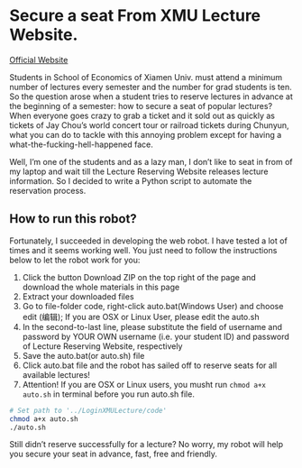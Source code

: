 # Secure a seat From XMU Lecture Website.

[Official Website](http://event.wisesoe.com/)

Students in School of Economics of Xiamen Univ. must attend a minimum number of lectures every semester and the number for grad students is ten. So the question arose when a student tries to reserve lectures in advance at the beginning of a semester: how to secure a seat of popular lectures? When everyone goes crazy to grab a ticket and it sold out as quickly as tickets of Jay Chou’s world concert tour or railroad tickets during Chunyun, what you can do to tackle with this annoying problem except for having a what-the-fucking-hell-happened face.Well, I’m one of the students and as a lazy man, I don’t like to seat in from of my laptop and wait till the Lecture Reserving Website releases lecture information. So I decided to write a Python script to automate the reservation process.
## How to run this robot?

Fortunately, I succeeded in developing the web robot. I have tested a lot of times and it seems working well. You just need to follow the instructions below to let the robot work for you:1. Click the button Download ZIP on the top right of the page and download the whole materials in this page
2. Extract your downloaded files
3. Go to file-folder code, right-click auto.bat(Windows User) and choose edit (编辑); If you are OSX or Linux User, please edit the auto.sh
4. In the second-to-last line, please substitute the field of username and password by YOUR OWN username (i.e. your student ID) and password of Lecture Reserving Website, respectively
5. Save the auto.bat(or auto.sh) file
6. Click auto.bat file and the robot has sailed off to reserve seats for all available lectures!
7. Attention! If you are OSX or Linux users, you musht run `chmod a+x auto.sh` in terminal before you run auto.sh file.

```bash
# Set path to '../LoginXMULecture/code'
chmod a+x auto.sh
./auto.sh
```Still didn’t reserve successfully for a lecture? No worry, my robot will help you secure your seat in advance, fast, free and friendly.

